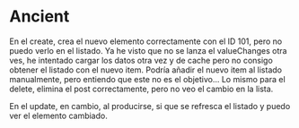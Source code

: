 # Ancient

En el create, crea el nuevo elemento correctamente con el ID 101, pero no puedo verlo en el listado.
Ya he visto que no se lanza el valueChanges otra ves, he intentado cargar los datos otra vez y de cache pero no consigo obtener el listado con el nuevo item.
Podría añadir el nuevo item al listado manualmente, pero entiendo que este no es el objetivo...
Lo mismo para el delete, elimina el post correctamente, pero no veo el cambio en la lista.

En el update, en cambio, al producirse, si que se refresca el listado y puedo ver el elemento cambiado.

